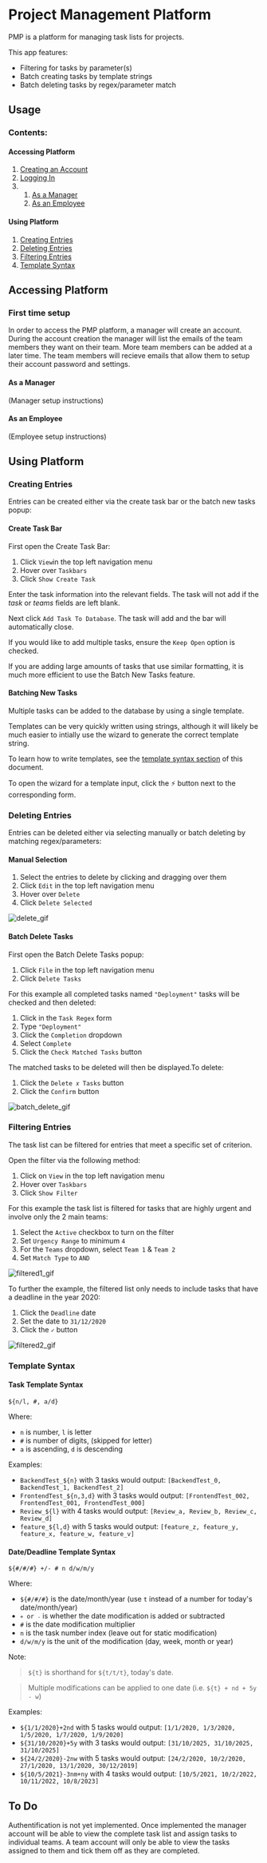 <h1>Project Management Platform</h1>
<p>PMP is a platform for managing task lists for projects.</p>
<p>This app features:
  <ul>
    <li>Filtering for tasks by parameter(s)</li>
    <li>Batch creating tasks by template strings</li>
    <li>Batch deleting tasks by regex/parameter match</li>
  </ul>
</p>
     

<h2>Usage</h2>
<h3>Contents:</h3>
<h4>Accessing Platform</h4>
<p>
  <ol>
    <li><a href='https://github.com/morgan-sam/Project-Management-Platform/#creating-an-account'>Creating an Account</a></li>
    <li><a href='https://github.com/morgan-sam/Project-Management-Platform/#logging-in'>Logging In</a></li>
    <li>
      <ol>
        <li><a href='https://github.com/morgan-sam/Project-Management-Platform/#filtering-entries'>As a Manager</a></li>
        <li><a href='https://github.com/morgan-sam/Project-Management-Platform/#template-syntax'>As an Employee</a></li>
      </ol>
    </li>
  </ol>
</p>
<h4>Using Platform</h4>
<p>
  <ol>
    <li><a href='https://github.com/morgan-sam/Project-Management-Platform/#creating-entries'>Creating Entries</a></li>
    <li><a href='https://github.com/morgan-sam/Project-Management-Platform/#deleting-entries'>Deleting Entries</a></li>
    <li><a href='https://github.com/morgan-sam/Project-Management-Platform/#filtering-entries'>Filtering Entries</a></li>
    <li><a href='https://github.com/morgan-sam/Project-Management-Platform/#template-syntax'>Template Syntax</a></li>
  </ol>
</p>

<h2>Accessing Platform</h2>

<h3>First time setup</h3>

<p>In order to access the PMP platform, a manager will create an account. During the account creation the manager will list the emails of the team members they want on their team. More team members can be added at a later time. The team members will recieve emails that allow them to setup their account password and settings.</p>

<h4>As a Manager</h4>
<p>(Manager setup instructions)</p>

<h4>As an Employee</h4>
<p>(Employee setup instructions)</p>

<h2>Using Platform</h2>

<h3>Creating Entries</h3>
<p>Entries can be created either via the create task bar or the batch new tasks popup:</p>

<h4>Create Task Bar</h4>
<p>First open the Create Task Bar:
<p>
  <ol>
    <li>Click <code>View</code>in the top left navigation menu</li>
    <li>Hover over <code>Taskbars</code></li>
    <li>Click <code>Show Create Task</code></li>
  </ol>
</p>
<p>Enter the task information into the relevant fields. The task will not add if the <i>task</i> or <i>teams</i> fields are left blank.</p>
<p>Next click <code>Add Task To Database</code>. The task will add and the bar will automatically close.</p>
<p>If you would like to add multiple tasks, ensure the <code>Keep Open</code> option is checked.</p>
<p>If you are adding large amounts of tasks that use similar formatting, it is much more efficient to use the Batch New Tasks feature.</p>

<h4>Batching New Tasks</h4>
<p>Multiple tasks can be added to the database by using a single template.</p>
<p>Templates can be very quickly written using strings, although it will likely be much easier to intially use the wizard to generate the correct template string.</p>
<p>To learn how to write templates, see the <a href='https://github.com/morgan-sam/Project-Management-Platform/#template-syntax'>template syntax section</a> of this document.</p>
<p>To open the wizard for a template input, click the ⚡ button next to the corresponding form.</p>


<h3>Deleting Entries</h3>
<p>Entries can be deleted either via selecting manually or batch deleting by matching regex/parameters:</p>
<h4>Manual Selection</h4>
<p>
  <ol>
    <li>Select the entries to delete by clicking and dragging over them</li>
    <li>Click <code>Edit</code> in the top left navigation menu</li>
    <li>Hover over <code>Delete</code></li>
    <li>Click <code>Delete Selected</code></li>
  </ol>
</p>

![delete_gif](docs/delete.gif?raw=true)

<h4>Batch Delete Tasks</h3>

<p>First open the Batch Delete Tasks popup:</p>
<p>
  <ol>
    <li>Click <code>File</code> in the top left navigation menu</li>
    <li>Click <code>Delete Tasks</code></li>
  </ol>
</p>

<p>For this example all completed tasks named <code>"Deployment"</code> tasks will be checked and then deleted:</p>
<p>
  <ol>
    <li>Click in the <code>Task Regex</code> form</li>
    <li>Type <code>"Deployment"</code></li>
    <li>Click the <code>Completion</code> dropdown</li>
    <li>Select <code>Complete</code></li>
    <li>Click the <code>Check Matched Tasks</code> button</li>
  </ol>
</p>

<p>The matched tasks to be deleted will then be displayed.To delete:</p>
  <ol>
    <li>Click the <code>Delete 𝑥 Tasks</code> button</li>
    <li>Click the <code>Confirm</code> button</li>
  </ol>
  
![batch_delete_gif](docs/batch_delete.gif?raw=true)

<h3>Filtering Entries</h3>
<p>The task list can be filtered for entries that meet a specific set of criterion.</p>
<p>Open the filter via the following method:</p>
<p>
  <ol>
    <li>Click on <code>View</code> in the top left navigation menu</li>
    <li>Hover over <code>Taskbars</code></li>
    <li>Click <code>Show Filter</code></li>
  </ol>
</p>

<p>For this example the task list is filtered for tasks that are highly urgent and involve only the 2 main teams:</p>
<p>
  <ol>
    <li>Select the <code>Active</code> checkbox to turn on the filter</li>
    <li>Set <code>Urgency Range</code> to minimum <code>4</code></li>
    <li>For the <code>Teams</code> dropdown, select <code>Team 1</code> & <code>Team 2</code></li>
    <li>Set <code>Match Type</code> to <code>AND</code></li>
  </ol>
</p>

![filtered1_gif](docs/filtered1.gif?raw=true)

<p>To further the example, the filtered list only needs to include tasks that have a deadline in the year 2020:</p>
<p>
  <ol>
    <li>Click the <code>Deadline</code> date</li>
    <li>Set the date to <code>31/12/2020</code></li>
    <li>Click the <code>✓</code> button</li>
  </ol>
</p>

![filtered2_gif](docs/filtered2.gif?raw=true)


<h3>Template Syntax</h3>

<h4>Task Template Syntax</h4>
<p><code>${n/l, #, a/d}</code></p>
<p>
  Where: 
  <ul>
    <li><code>n</code> is number, <code>l</code> is letter</li>
    <li><code>#</code> is number of digits, (skipped for letter)</li>
    <li><code>a</code> is ascending, <code>d</code> is descending</li>
  </ul>
</p>
<p>Examples:
    <ul>
    <li><code>BackendTest_${n}</code> with 3 tasks would output: <code>[BackendTest_0, BackendTest_1, BackendTest_2]</code></li>
    <li><code>FrontendTest_${n,3,d}</code> with 3 tasks would output: <code>[FrontendTest_002, FrontendTest_001, FrontendTest_000]</code></li>
    <li><code>Review_${l}</code> with 4 tasks would output: <code>[Review_a, Review_b, Review_c, Review_d]</code></li>
    <li><code>feature_${l,d}</code> with 5 tasks would output: <code>[feature_z, feature_y, feature_x, feature_w, feature_v]</code></li>
  </ul>
</p>
<h4>Date/Deadline Template Syntax</h4>
<p><code>${#/#/#} +/- # n d/w/m/y</code></p>
<p>
  Where: 
  <ul>
    <li><code>${#/#/#}</code> is the date/month/year (use <code>t</code> instead of a number for today's date/month/year)</li>
    <li><code><code>+</code> or <code>-</code></code> is whether the date modification is added or subtracted</li>
    <li><code>#</code> is the date modification multiplier</li>
    <li><code>n</code> is the task number index (leave out for static modification)</li>
    <li><code>d/w/m/y</code> is the unit of the modification (day, week, month or year)</li>
  </ul>
</p>
<p>Note:</p>
<blockquote><code>${t}</code> is shorthand for <code>${t/t/t}</code>, today's date.</blockquote>
<blockquote>Multiple modifications can be applied to one date (i.e. <code>${t} + nd + 5y - w</code>)</blockquote>
<p>Examples:
  <ul>
    <li><code>${1/1/2020}+2nd</code> with 5 tasks would output: <code>[1/1/2020, 1/3/2020, 1/5/2020, 1/7/2020, 1/9/2020]</code></li>
    <li><code>${31/10/2020}+5y</code> with 3 tasks would output: <code>[31/10/2025, 31/10/2025, 31/10/2025]</code></li>
    <li><code>${24/2/2020}-2nw</code> with 5 tasks would output: <code>[24/2/2020, 10/2/2020, 27/1/2020, 13/1/2020, 30/12/2019]</code></li>
    <li><code>${10/5/2021}-3nm+ny</code> with 4 tasks would output: <code>[10/5/2021, 10/2/2022, 10/11/2022, 10/8/2023]</code></li>
  </ul>
</p>

<h2>To Do</h2>
<p>Authentification is not yet implemented. Once implemented the manager account will be able to view the complete task list and assign tasks to individual teams. A team account will only be able to view the tasks assigned to them and tick them off as they are completed.</p>
